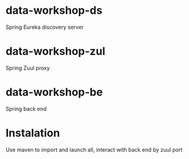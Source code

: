 # data-workshop-ds
Spring Eureka discovery server

# data-workshop-zul
Spring Zuul proxy

# data-workshop-be
Spring back end
# Instalation
Use maven to import and launch all, interact with back end by zuul port
